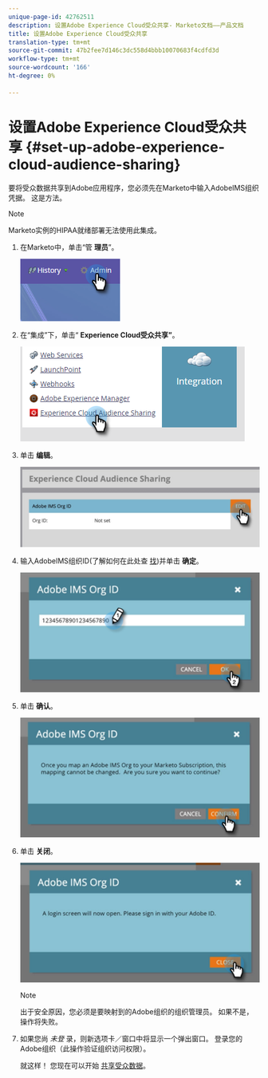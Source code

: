 ```yaml
---
unique-page-id: 42762511
description: 设置Adobe Experience Cloud受众共享- Marketo文档——产品文档
title: 设置Adobe Experience Cloud受众共享
translation-type: tm+mt
source-git-commit: 47b2fee7d146c3dc558d4bbb10070683f4cdfd3d
workflow-type: tm+mt
source-wordcount: '166'
ht-degree: 0%

---
```



# 设置Adobe Experience Cloud受众共享 {#set-up-adobe-experience-cloud-audience-sharing}

要将受众数据共享到Adobe应用程序，您必须先在Marketo中输入AdobeIMS组织凭据。 这是方法。

>[!NOTE]
>
>Marketo实例的HIPAA就绪部署无法使用此集成。

1. 在Marketo中，单击“管 **理员**”。

   ![](assets/one-2.png)

1. 在“集成”下，单击“ **Experience Cloud受众共享”**。

   ![](assets/two-2.png)

1. 单击 **编辑**。

   ![](assets/three-2.png)

1. 输入AdobeIMS组织ID(了解如何在此处查 [找](http://docs.adobe.com/content/help/en/control-panel/using/faq.html))并单击 **确定**。

   ![](assets/four-2.png)

1. 单击 **确认**。

   ![](assets/five-1.png)

1. 单击 **关闭**。

   ![](assets/six-2.png)

   >[!NOTE]
   >
   >出于安全原因，您必须是要映射到的Adobe组织的组织管理员。 如果不是，操作将失败。

1. 如果您尚 *未登* 录，则新选项卡／窗口中将显示一个弹出窗口。 登录您的Adobe组织（此操作验证组织访问权限）。

   就这样！ 您现在可以开始 [共享受众数据](http://docs.marketo.com/x/ogI6Ag)。

